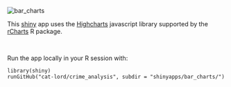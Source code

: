 ![bar_charts](https://github.com/cat-lord/crime_analysis/blob/master/GIFs/bar_charts.gif)

This [shiny](http://shiny.rstudio.com) app uses the [Highcharts](http://www.highcharts.com) javascript library supported by the [rCharts](http://rcharts.io) R package.

<br>

Run the app locally in your R session with:

```
library(shiny)
runGitHub("cat-lord/crime_analysis", subdir = "shinyapps/bar_charts/")
```
